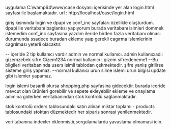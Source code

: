 uygulama C:\wamp64\www\case dosyası içerisinde yer alan login.html sayfası ile başlamaktadır.
url : http://localhost/case/login.html

 giriş kısmında login ve dpapi ve conf_inc sayfaları özellikle oluşturdum.
dpapi ile veritabanı baglantısı yapıyorum burada veritabanı isimleri dommek istemedim conf_inc sayfasına yazdım 
ileride birden fazla veritabanı olması durumunda ssadece buradan ekleme yaıp gerekli cagırma islemlerinin cagrılması
yeterli olacaktır.

-- içeride 2 tip kullanıcı vardır admin ve normal kullanıcı.
admin kullanıcıadı: gizemzebek sifre:Gizem1234
normal kullanıcı : gizem sifre:deneme1
--Bu bilgileri veritabanında users isimli tablodan çekmektedir. şifre yanlış girilirse sisteme giriş yapmaz.
--normal kullanıcı urun silme islemi urun bilgisi update gibi islemler yapamaz.

login islemi basarili olursa shopping.php sayfasina gidecektir.
burada iceride mevcut olan ürünleri gorebilir ve sepete ekleyebilir ekleme ve onaylama adımına giderken veritabanından
stok kontrolü sağlanmaktadır.


stok kontrolü orders tablosundaki satın alinan miktar toplamı - products tablosundaki 
stoktan düzmektedir her siparis sonrasi yenilenmektedir.

veri tabanına indexler eklenmistir,sorgulamalarda yavaslama olmamasi icin.

